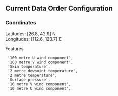 ## Current Data Order Configuration

### Coordinates
Latitudes: [26.8, 42.9] N  \
Longitudes: [112.6, 123.7] E  

Features
```
 '100 metre U wind component',
 '100 metre V wind component',
 'Skin temperature',
 '2 metre dewpoint temperature',
 '2 metre temperature',
 'Surface pressure',
 '10 metre V wind component',
 '10 metre U wind component',
```
